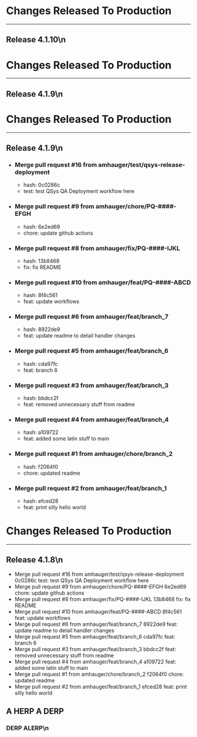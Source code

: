 # Changes Released To Production
---------------------------------
## Release 4.1.10\n
# Changes Released To Production
---------------------------------
## Release 4.1.9\n
# Changes Released To Production
---------------------------------
## Release 4.1.9\n
* ### Merge pull request #16 from amhauger/test/qsys-release-deployment
  * hash: 0c0286c
  * test: test QSys QA Deployment workflow here

* ### Merge pull request #9 from amhauger/chore/PQ-####-EFGH
  * hash: 6e2ed69
  * chore: update github actions

* ### Merge pull request #8 from amhauger/fix/PQ-####-IJKL
  * hash: 13b8468
  * fix: fix README

* ### Merge pull request #10 from amhauger/feat/PQ-####-ABCD
  * hash: 8f4c561
  * feat: update workflows

* ### Merge pull request #6 from amhauger/feat/branch_7
  * hash: 8922de9
  * feat: update readme to detail handler changes

* ### Merge pull request #5 from amhauger/feat/branch_6
  * hash: cda97fc
  * feat: branch 6

* ### Merge pull request #3 from amhauger/feat/branch_3
  * hash: bbdcc2f
  * feat: removed unnecessary stuff from readme

* ### Merge pull request #4 from amhauger/feat/branch_4
  * hash: a109722
  * feat: added some latin stuff to main

* ### Merge pull request #1 from amhauger/chore/branch_2
  * hash: f2064f0
  * chore: updated readme

* ### Merge pull request #2 from amhauger/feat/branch_1
  * hash: efced28
  * feat: print silly hello world
# Changes Released To Production
---------------------------------
## Release 4.1.8\n
* Merge pull request #16 from amhauger/test/qsys-release-deployment
0c0286c
test: test QSys QA Deployment workflow here
* Merge pull request #9 from amhauger/chore/PQ-####-EFGH
6e2ed69
chore: update github actions
* Merge pull request #8 from amhauger/fix/PQ-####-IJKL
13b8468
fix: fix README
* Merge pull request #10 from amhauger/feat/PQ-####-ABCD
8f4c561
feat: update workflows
* Merge pull request #6 from amhauger/feat/branch_7
8922de9
feat: update readme to detail handler changes
* Merge pull request #5 from amhauger/feat/branch_6
cda97fc
feat: branch 6
* Merge pull request #3 from amhauger/feat/branch_3
bbdcc2f
feat: removed unnecessary stuff from readme
* Merge pull request #4 from amhauger/feat/branch_4
a109722
feat: added some latin stuff to main
* Merge pull request #1 from amhauger/chore/branch_2
f2064f0
chore: updated readme
* Merge pull request #2 from amhauger/feat/branch_1
efced28
feat: print silly hello world
## A HERP A DERP
### DERP ALERP\n
